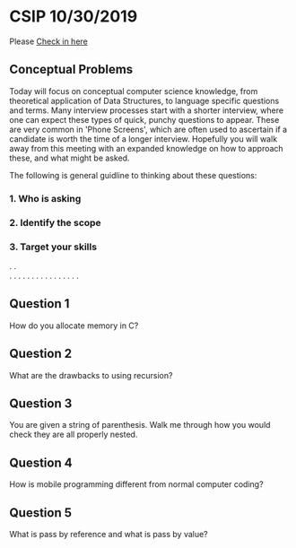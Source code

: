# CSIP 10/30/2019

Please [Check in here](https://docs.google.com/forms/d/e/1FAIpQLScmmgOxU1sxZPqFstweD_qU8C_eu0MtK6wn3BajnftPz6j7_A/viewform?usp=sf_link)



## Conceptual Problems

   Today will focus on conceptual computer science knowledge, from theoretical application of Data Structures, to language specific questions and terms. Many interview processes start with a shorter interview, where one can expect these types of quick, punchy questions to appear. These are very common in 'Phone Screens', which are often used to ascertain if a candidate is worth the time of a longer interview. Hopefully you will walk away from this meeting with an expanded knowledge on how to approach these, and what might be asked.

The following is general guidline to thinking about these questions:

### 1. Who is asking

### 2. Identify the scope

### 3. Target your skills
.
.  
. 
.
.
.
.
.
.
.
.
.
.
.
.
.
.
.
## Question 1
   How do you allocate memory in C?
   
   
## Question 2
   What are the drawbacks to using recursion?
   
   
## Question 3
   You are given a string of parenthesis. Walk me through how you would check they are all properly nested.
   
   
## Question 4
   How is mobile programming different from normal computer coding?
   
   
## Question 5
   What is pass by reference and what is pass by value?
